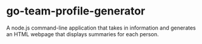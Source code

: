 # go-team-profile-generator
A node.js command-line application that takes in information and generates an HTML webpage that displays summaries for each person.
